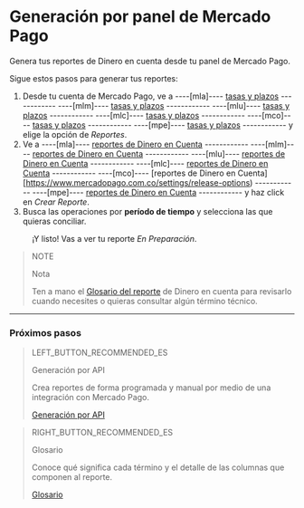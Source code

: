 
# Generación por panel de Mercado Pago

Genera tus reportes de Dinero en cuenta desde tu panel de Mercado Pago. 

Sigue estos pasos para generar tus reportes:

1. Desde tu cuenta de Mercado Pago, ve a ----[mla]---- [tasas y plazos](https://www.mercadopago.com.ar/balance/reports) ------------ ----[mlm]---- [tasas y plazos](https://www.mercadopago.com.mlm/balance/reports) ------------ ----[mlu]---- [tasas y plazos](https://www.mercadopago.com.uy/balance/reports) ------------ ----[mlc]---- [tasas y plazos](https://www.mercadopago.com.cl/balance/reports) ------------ ----[mco]---- [tasas y plazos](https://www.mercadopago.com.co/balance/reports) ------------ ----[mpe]---- [tasas y plazos](https://www.mercadopago.com.pe/balance/reports) ------------ y elige la opción de *Reportes*.
1. Ve a ----[mla]---- [reportes de Dinero en Cuenta](https://www.mercadopago.com.ar/settings/release-options) ------------ ----[mlm]---- [reportes de Dinero en Cuenta](https://www.mercadopago.com.mlm/settings/release-options) ------------ ----[mlu]---- [reportes de Dinero en Cuenta](https://www.mercadopago.com.uy/settings/release-options) ------------ ----[mlc]---- [reportes de Dinero en Cuenta](https://www.mercadopago.com.cl/settings/release-options) ------------ ----[mco]---- [reportes de Dinero en Cuenta][https://www.mercadopago.com.co/settings/release-options) ------------ ----[mpe]---- [reportes de Dinero en Cuenta](https://www.mercadopago.com.pe/settings/release-options) ------------  y haz click en *Crear Reporte*.
1. Busca las operaciones por **período de tiempo** y selecciona las que quieras conciliar.

<span style="margin-left:40px">¡Y listo! Vas a ver tu reporte *En Preparación*.</span>


> NOTE
>
> Nota
>
> Ten a mano el [Glosario del reporte](https://www.mercadopago.com.ar/developers/es/guides/manage-account/account-money/glossary) de Dinero en cuenta para revisarlo cuando necesites o quieras consultar algún término técnico.

<hr/>

### Próximos pasos

> LEFT_BUTTON_RECOMMENDED_ES
>
> Generación por API
>
> Crea reportes de forma programada y manual por medio de una integración con Mercado Pago.
>
> [Generación por API](https://www.mercadopago.com.ar/developers/es/guides/manage-account/account-money/api)

> RIGHT_BUTTON_RECOMMENDED_ES
>
> Glosario
>
> Conoce qué significa cada término y el detalle de las columnas que componen al reporte.
>
> [Glosario](https://www.mercadopago.com.ar/developers/es/guides/manage-account/account-money/glossary)

